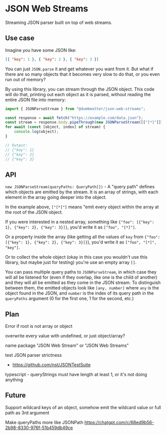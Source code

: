 # JSON Web Streams

Streaming JSON parser built on top of web streams.

## Use case

Imagine you have some JSON like:

```json
[{ "key": 1 }, { "key": 2 }, { "key": 3 }]
```

You can just `JSON.parse` it and get whatever you want from it. But what if there are so many objects that it becomes very slow to do that, or you even run out of memory?

By using this library, you can stream through the JSON object. This code will do that, printing out each object as it is parsed, without reading the entire JSON file into memory:

```js
import { JSONParseStream } from "@dumbmatter/json-web-streams";

const response = await fetch("https://example.com/data.json");
const stream = response.body.pipeThrough(new JSONParseStream([["[*]"]]));
for await (const [object, index] of stream) {
	console.log(object);
}

// Output:
// {"key": 1}
// {"key": 2}
// {"key": 3}
```

## API

`new JSONParseStream(queryPaths: QueryPath[])` - A "query path" defines which objects are emitted by the stream. It is an array of strings, with each element in the array going deeper into the object.

In the example above, `["[*]"]` means "emit every object within the array at the root of the JSON object.

If you were interested in a nested array, something like `{"foo": [{"key": 1}, {"key": 2}, {"key": 3}]}`, you'd write it as `["foo", "[*]"]`.

Or a property inside the array (like getting all the values of `key` from `{"foo": [{"key": 1}, {"key": 2}, {"key": 3}]}`), you'd write it as `["foo", "[*]", "key"]`.

Or to collect the whole object (okay in this case you wouldn't use this library, but maybe just for testing) you're use an empty array `[]`.

You can pass multiple query paths to `JSONParseStream`, in which case they will all be listened for (even if they overlap, like one is the child of another) and they will all be emitted as they come in the JSON stream. To distinguish between them, the emitted objects look like `[any, number]` where `any` is the object found in the JSON, and `number` is the index of its query path in the `queryPaths` argument (0 for the first one, 1 for the second, etc.)

## Plan

Error if root is not array or object

overwrite every value with undefined, or just object/array?

name package "JSON Web Stream" or "JSON Web Streams"

test JSON parser strictness

- https://github.com/nst/JSONTestSuite

typescript - queryStrings must have length at least 1, or it's not doing anything

## Future

Support wildcard keys of an object, somehow emit the wildcard value or full path as 3rd argument

Make queryPaths more like JSONPath https://chatgpt.com/c/68ed9b56-2b98-8330-976f-51b459db49ce
